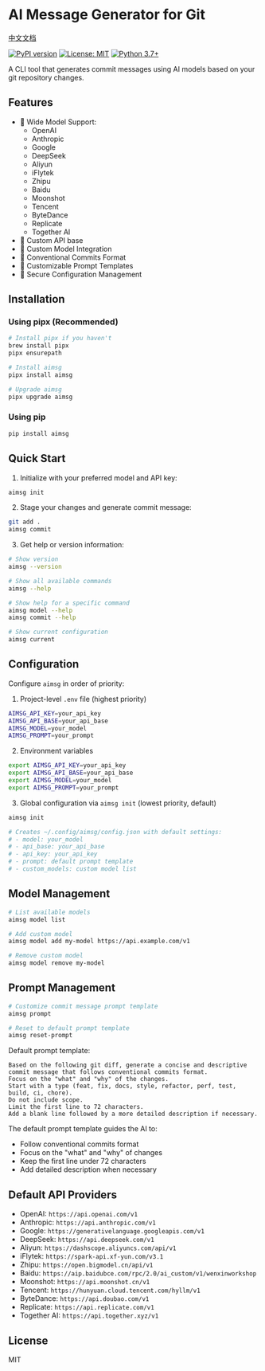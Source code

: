 # AI Message Generator for Git

[中文文档](./README_CN.md)

[![PyPI version](https://badge.fury.io/py/aimsg.svg)](https://badge.fury.io/py/aimsg)
[![License: MIT](https://img.shields.io/badge/License-MIT-yellow.svg)](https://opensource.org/licenses/MIT)
[![Python 3.7+](https://img.shields.io/badge/python-3.7+-blue.svg)](https://www.python.org/downloads/)

A CLI tool that generates commit messages using AI models based on your git repository changes.

## Features

- 🤖 Wide Model Support: 
  - OpenAI
  - Anthropic
  - Google
  - DeepSeek
  - Aliyun
  - iFlytek
  - Zhipu
  - Baidu
  - Moonshot
  - Tencent
  - ByteDance
  - Replicate
  - Together AI
- 🔧 Custom API base
- 🔧 Custom Model Integration
- 📝 Conventional Commits Format
- 🎯 Customizable Prompt Templates
- 🔑 Secure Configuration Management

## Installation

### Using pipx (Recommended)

```bash
# Install pipx if you haven't
brew install pipx
pipx ensurepath

# Install aimsg
pipx install aimsg

# Upgrade aimsg
pipx upgrade aimsg
```

### Using pip

```bash
pip install aimsg
```

## Quick Start

1. Initialize with your preferred model and API key:

```bash
aimsg init
```

2. Stage your changes and generate commit message:

```bash
git add .
aimsg commit
```

3. Get help or version information:

```bash
# Show version
aimsg --version

# Show all available commands
aimsg --help

# Show help for a specific command
aimsg model --help
aimsg commit --help

# Show current configuration
aimsg current
```

## Configuration

Configure `aimsg` in order of priority:

1. Project-level `.env` file (highest priority)

```bash
AIMSG_API_KEY=your_api_key
AIMSG_API_BASE=your_api_base
AIMSG_MODEL=your_model
AIMSG_PROMPT=your_prompt
```

2. Environment variables

```bash
export AIMSG_API_KEY=your_api_key
export AIMSG_API_BASE=your_api_base
export AIMSG_MODEL=your_model
export AIMSG_PROMPT=your_prompt
```

3. Global configuration via `aimsg init` (lowest priority, default)

```bash
aimsg init

# Creates ~/.config/aimsg/config.json with default settings:
# - model: your_model
# - api_base: your_api_base
# - api_key: your_api_key
# - prompt: default prompt template
# - custom_models: custom model list
```

## Model Management

```bash
# List available models
aimsg model list

# Add custom model
aimsg model add my-model https://api.example.com/v1

# Remove custom model
aimsg model remove my-model
```

## Prompt Management

```bash
# Customize commit message prompt template
aimsg prompt

# Reset to default prompt template
aimsg reset-prompt
```

Default prompt template:

```
Based on the following git diff, generate a concise and descriptive commit message that follows conventional commits format.
Focus on the "what" and "why" of the changes.
Start with a type (feat, fix, docs, style, refactor, perf, test, build, ci, chore).
Do not include scope.
Limit the first line to 72 characters.
Add a blank line followed by a more detailed description if necessary.
```

The default prompt template guides the AI to:

- Follow conventional commits format
- Focus on the "what" and "why" of changes
- Keep the first line under 72 characters
- Add detailed description when necessary

## Default API Providers

- OpenAI: `https://api.openai.com/v1`
- Anthropic: `https://api.anthropic.com/v1`
- Google: `https://generativelanguage.googleapis.com/v1`
- DeepSeek: `https://api.deepseek.com/v1`
- Aliyun: `https://dashscope.aliyuncs.com/api/v1`
- iFlytek: `https://spark-api.xf-yun.com/v3.1`
- Zhipu: `https://open.bigmodel.cn/api/v1`
- Baidu: `https://aip.baidubce.com/rpc/2.0/ai_custom/v1/wenxinworkshop`
- Moonshot: `https://api.moonshot.cn/v1`
- Tencent: `https://hunyuan.cloud.tencent.com/hyllm/v1`
- ByteDance: `https://api.doubao.com/v1`
- Replicate: `https://api.replicate.com/v1`
- Together AI: `https://api.together.xyz/v1`

## License

MIT
